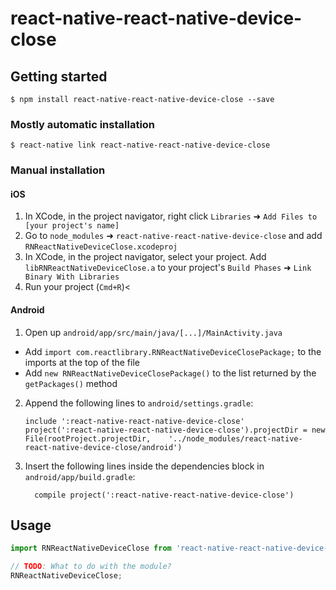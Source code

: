 
# react-native-react-native-device-close

## Getting started

`$ npm install react-native-react-native-device-close --save`

### Mostly automatic installation

`$ react-native link react-native-react-native-device-close`

### Manual installation


#### iOS

1. In XCode, in the project navigator, right click `Libraries` ➜ `Add Files to [your project's name]`
2. Go to `node_modules` ➜ `react-native-react-native-device-close` and add `RNReactNativeDeviceClose.xcodeproj`
3. In XCode, in the project navigator, select your project. Add `libRNReactNativeDeviceClose.a` to your project's `Build Phases` ➜ `Link Binary With Libraries`
4. Run your project (`Cmd+R`)<

#### Android

1. Open up `android/app/src/main/java/[...]/MainActivity.java`
  - Add `import com.reactlibrary.RNReactNativeDeviceClosePackage;` to the imports at the top of the file
  - Add `new RNReactNativeDeviceClosePackage()` to the list returned by the `getPackages()` method
2. Append the following lines to `android/settings.gradle`:
  	```
  	include ':react-native-react-native-device-close'
  	project(':react-native-react-native-device-close').projectDir = new File(rootProject.projectDir, 	'../node_modules/react-native-react-native-device-close/android')
  	```
3. Insert the following lines inside the dependencies block in `android/app/build.gradle`:
  	```
      compile project(':react-native-react-native-device-close')
  	```


## Usage
```javascript
import RNReactNativeDeviceClose from 'react-native-react-native-device-close';

// TODO: What to do with the module?
RNReactNativeDeviceClose;
```
  